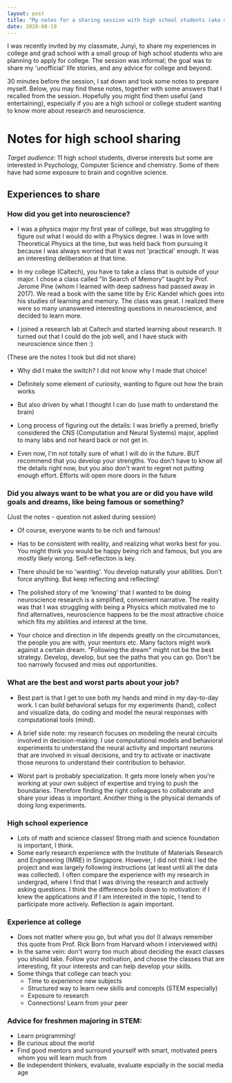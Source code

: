 ```yaml
---
layout: post
title: "My notes for a sharing session with high school students (aka my FAQs)"
date: 2020-08-19
---
```


I was recently invited by my classmate, Junyi, to share my experiences in college and grad school with a small group of high school students who are planning to apply for college. The session was informal; the goal was to share my 'unofficial' life stories, and any advice for college and beyond.

30 minutes before the session, I sat down and took some notes to prepare myself. Below, you may find these notes, together with some answers that I recalled from the session. Hopefully you might find them useful (and entertaining), especially if you are a high school or college student wanting to know more about research and neuroscience.

# Notes for high school sharing

*Target audience*: 11 high school students, diverse interests but some are interested in Psychology, Computer Science and chemistry. Some of them have had some exposure to brain and cognitive science.


## Experiences to share

### How did you get into neuroscience?

- I was a physics major my first year of college, but was struggling to figure out what I would do with a Physics degree. I was in love with Theoretical Physics at the time, but was held back from pursuing it because I was always worried that it was not 'practical' enough. It was an interesting deliberation at that time.

- In my college (Caltech), you have to take a class that is outside of your major. I chose a class called "In Search of Memory" taught by Prof. Jerome Pine (whom I learned with deep sadness had passed away in 2017). We read a book with the same title by Eric Kandel which goes into his studies of learning and memory. The class was great. I realized there were so many unanswered interesting questions in neuroscience, and decided to learn more.

- I joined a research lab at Caltech and started learning about research. It turned out that I could do the job well, and I have stuck with neuroscience since then :)

(These are the notes I took but did not share)

- Why did I make the switch? I did not know why I made that choice!

- Definitely some element of curiosity, wanting to figure out how the brain works

- But also driven by what I thought I can do (use math to understand the brain)

- Long process of figuring out the details: I was briefly a premed, briefly considered the CNS (Computation and Neural Systems) major, applied to many labs and not heard back or not get in.

- Even now, I'm not totally sure of what I will do in the future. BUT recommend that you develop your strengths. You don't have to know all the details right now, but you also don't want to regret not putting enough effort. Efforts will open more doors in the future

### Did you always want to be what you are or did you have wild goals and dreams, like being famous or something?

(Just the notes - question not asked during session)

- Of course, everyone wants to be rich and famous!

- Has to be consistent with reality, and realizing what works best for you. You might think you would be happy being rich and famous, but you are mostly likely wrong. Self-reflection is key.

- There should be no 'wanting'. You develop naturally your abilities. Don't force anything. But keep reflecting and reflecting!

- The polished story of me 'knowing' that I wanted to be doing neuroscience research is a simplified, convenient narrative. The reality was that I was struggling with being a Physics which motivated me to find alternatives, neuroscience happens to be the most attractive choice which fits my abilities and interest at the time.

- Your choice and direction in life depends greatly on the circumstances, the people you are with, your mentors etc. Many factors might work against a certain dream. "Following the dream" might not be the best strategy. Develop, develop, but see the paths that you can go. Don't be too narrowly focused and miss out opportunities.


### What are the best and worst parts about your job?

- Best part is that I get to use both my hands and mind in my day-to-day work. I can build behavioral setups for my experiments (hand), collect and visualize data, do coding and model the neural responses with computational tools (mind).

- A brief side note: my research focuses on modeling the neural circuits involved in decision-making. I use computational models and behavioral experiments to understand the neural activity and important neurons that are involved in visual decisions, and try to activate or inactivate those neurons to understand their contribution to behavior.

- Worst part is probably specialization. It gets more lonely when you're working at your own subject of expertise and trying to push the boundaries. Therefore finding the right colleagues to collaborate and share your ideas is important. Another thing is the physical demands of doing long experiments. 

### High school experience

- Lots of math and science classes! Strong math and science foundation is important, I think. 
- Some early research experience with the Institute of Materials Research and Engineering (IMRE) in Singapore. However, I did not think I led the project and was largely following instructions (at least until all the data was collected). I often compare the experience with my research in undergrad, where I find that I was driving the research and actively asking questions. I think the difference boils down to motivation: if I knew the applications and if I am interested in the topic, I tend to participate more actively. Reflection is again important.

### Experience at college

- Does not matter where you go, but what you do! (I always remember this quote from Prof. Rick Born from Harvard whom I interviewed with)
- In the same vein: don't worry too much about deciding the exact classes you should take. Follow your motivation, and choose the classes that are interesting, fit your interests and can help develop your skills.
- Some things that college can teach you:
    - Time to experience new subjects
    - Structured way to learn new skills and concepts (STEM especially)
    - Exposure to research
    - Connections! Learn from your peer


### Advice for freshmen majoring in STEM:

- Learn programming!
- Be curious about the world
- Find good mentors and surround yourself with smart, motivated peers whom you will learn much from
- Be independent thinkers, evaluate, evaluate espcially in the social media age







